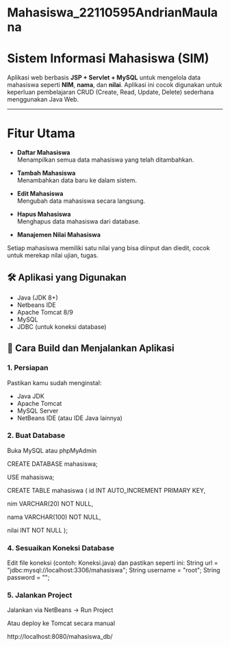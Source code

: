 # Mahasiswa_22110595AndrianMaulana

#  Sistem Informasi Mahasiswa (SIM)

Aplikasi web berbasis **JSP + Servlet + MySQL** untuk mengelola data mahasiswa seperti **NIM**, **nama**, dan **nilai**. Aplikasi ini cocok digunakan untuk keperluan pembelajaran CRUD (Create, Read, Update, Delete) sederhana menggunakan Java Web.

---

#  Fitur Utama

-  **Daftar Mahasiswa**  
  Menampilkan semua data mahasiswa yang telah ditambahkan.

-  **Tambah Mahasiswa**  
  Menambahkan data baru ke dalam sistem.

-  **Edit Mahasiswa**  
  Mengubah data mahasiswa secara langsung.

-  **Hapus Mahasiswa**  
  Menghapus data mahasiswa dari database.

- **Manajemen Nilai Mahasiswa**
  
Setiap mahasiswa memiliki satu nilai yang bisa diinput dan diedit, cocok untuk merekap nilai ujian, tugas.

## 🛠 Aplikasi yang Digunakan

- Java (JDK 8+)
- Netbeans IDE
- Apache Tomcat 8/9
- MySQL
- JDBC (untuk koneksi database)


## 🔧 Cara Build dan Menjalankan Aplikasi

### 1. Persiapan

Pastikan kamu sudah menginstal:
- Java JDK
- Apache Tomcat
- MySQL Server
- NetBeans IDE (atau IDE Java lainnya)

### 2. Buat Database
Buka MySQL atau phpMyAdmin

CREATE DATABASE mahasiswa;

USE mahasiswa;

CREATE TABLE mahasiswa (
  id INT AUTO_INCREMENT PRIMARY KEY,
  
  nim VARCHAR(20) NOT NULL,
  
  nama VARCHAR(100) NOT NULL,
  
  nilai INT NOT NULL
);

### 4. Sesuaikan Koneksi Database
   
Edit file koneksi (contoh: Koneksi.java) dan pastikan seperti ini:
String url = "jdbc:mysql://localhost:3306/mahasiswa";
String username = "root";
String password = "";

### 5. Jalankan Project

Jalankan via NetBeans → Run Project

Atau deploy ke Tomcat secara manual

http://localhost:8080/mahasiswa_db/
